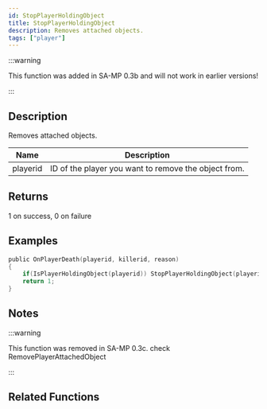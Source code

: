 ```yaml
---
id: StopPlayerHoldingObject
title: StopPlayerHoldingObject
description: Removes attached objects.
tags: ["player"]
---
```


<TagLinks />

:::warning

This function was added in SA-MP 0.3b and will not work in earlier versions!

:::

## Description

Removes attached objects.

| Name     | Description                                          |
| -------- | ---------------------------------------------------- |
| playerid | ID of the player you want to remove the object from. |

## Returns

1 on success, 0 on failure

## Examples

```c
public OnPlayerDeath(playerid, killerid, reason)
{
    if(IsPlayerHoldingObject(playerid)) StopPlayerHoldingObject(playerid);
    return 1;
}
```

## Notes

:::warning

This function was removed in SA-MP 0.3c. check RemovePlayerAttachedObject

:::

## Related Functions

